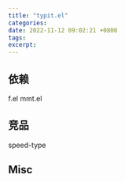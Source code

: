 ```yaml
---
title: "typit.el"
categories: 
date: 2022-11-12 09:02:21 +0800
tags: 
excerpt: 
---
```





## 依赖

f.el
mmt.el

## 竞品

speed-type


## Misc


